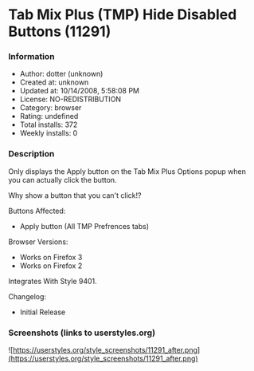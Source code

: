 # Tab Mix Plus (TMP) Hide Disabled Buttons (11291)

### Information
- Author: dotter (unknown)
- Created at: unknown
- Updated at: 10/14/2008, 5:58:08 PM
- License: NO-REDISTRIBUTION
- Category: browser
- Rating: undefined
- Total installs: 372
- Weekly installs: 0


### Description
Only displays the Apply button on the Tab Mix Plus Options popup when you can actually click the button.

Why show a button that you can't click!?

Buttons Affected:
- Apply button (All TMP Prefrences tabs)

Browser Versions:
- Works on Firefox 3
- Works on Firefox 2

Integrates With Style 9401.


Changelog:
- Initial Release


### Screenshots (links to userstyles.org)
![https://userstyles.org/style_screenshots/11291_after.png](https://userstyles.org/style_screenshots/11291_after.png)


